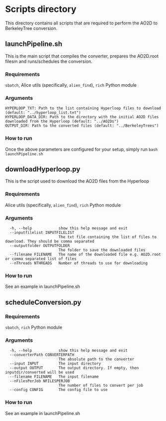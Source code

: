 # Scripts directory

This directory contains all scripts that are required to perform the AO2D to BerkeleyTree conversion.

## launchPipeline.sh

This is the main script that compiles the converter, prepares the AO2D.root filesm and runs/schedules the conversion. 

### Requirements
`sbatch`, Alice utils (specifically, `alien_find`), `rich` Python module
### Arguments
```
HYPERLOOP_TXT: Path to the list containing Hyperloop files to download (default: "../hyperloop_list.txt")
HYPERLOOP_DATA_DIR: Path to the directory with the initial AO2D files downloaded from the Hyperloop (default: "../AO2Ds")
OUTPUT_DIR: Path to the converted files (default: "../BerkeleyTrees")
```
### How to run
Once the above parameters are configured for your setup, simply run `bash launchPipeline.sh`


## downloadHyperloop.py
This is the script used to download the AO2D files from the Hyperloop
### Requirements
Alice utils (specifically, `alien_find`), `rich` Python module

### Arguments
```
  -h, --help            show this help message and exit
  --inputfilelist INPUTFILELIST
                        The txt file containing the list of files to download. They should be comma separated
  --outputfolder OUTPUTFOLDER
                        The folder to save the downloaded files
  --filename FILENAME   The name of the downloaded file e.g. AO2D.root or comma separated list of files
  --nThreads NTHREADS   Number of threads to use for downloading
```

### How to run
See an example in launchPipeline.sh

## scheduleConversion.py
### Requirements
`sbatch`, `rich` Python module

### Arguments
```
  -h, --help            show this help message and exit
  --converterPath CONVERTERPATH
                        The absolute path to the converter
  --input INPUT         The input directory
  --output OUTPUT       The output directory. If empty, then inputdir/converted will be used
  --filename FILENAME   The input filename
  --nFilesPerJob NFILESPERJOB
                        The number of files to convert per job
  --config CONFIG       The config file to use
```

### How to run
See an example in launchPipeline.sh

